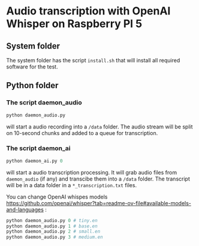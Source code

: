 # Audio transcription with OpenAI Whisper on Raspberry PI 5

## System folder

The system folder has the script `install.sh` that will install all required software for the test.

## Python folder

### The script daemon_audio

```python
python daemon_audio.py
```

will start a audio recording into a `/data` folder. The audio stream will be split on 10-second chunks and added to a queue for transcription.

### The script daemon_ai

```python
python daemon_ai.py 0
```

will start a audio transcription processing. It will grab audio files from `daemon_audio` (if any) and transcibe them into a `/data` folder. The transcript will be in a data folder in a `*_transcription.txt` files.

You can change OpenAI whispes models https://github.com/openai/whisper?tab=readme-ov-file#available-models-and-languages :

```python
python daemon_audio.py 0 # tiny.en
python daemon_audio.py 1 # base.en	
python daemon_audio.py 2 # small.en	
python daemon_audio.py 3 # medium.en
```
